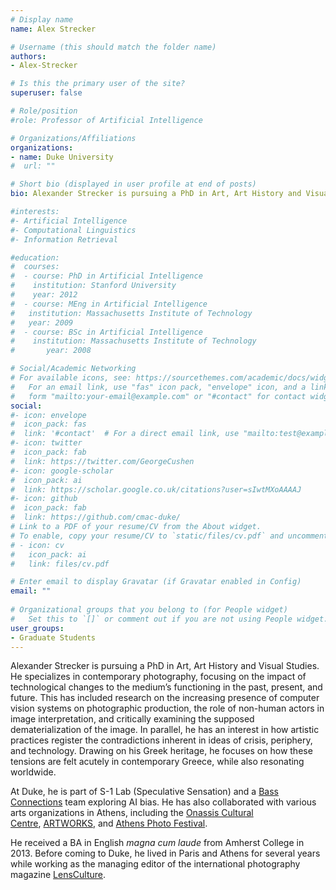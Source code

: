 ```yaml
---
# Display name
name: Alex Strecker

# Username (this should match the folder name)
authors:
- Alex-Strecker

# Is this the primary user of the site?
superuser: false

# Role/position
#role: Professor of Artificial Intelligence

# Organizations/Affiliations
organizations:
- name: Duke University
#  url: ""

# Short bio (displayed in user profile at end of posts)
bio: Alexander Strecker is pursuing a PhD in Art, Art History and Visual Studies. He specializes in contemporary photography, focusing on the impact of technological changes to the medium’s functioning in the past, present, and future.

#interests:
#- Artificial Intelligence
#- Computational Linguistics
#- Information Retrieval

#education:
#  courses:
#  - course: PhD in Artificial Intelligence
#    institution: Stanford University
#    year: 2012
#  - course: MEng in Artificial Intelligence
#   institution: Massachusetts Institute of Technology
#   year: 2009
#  - course: BSc in Artificial Intelligence
#    institution: Massachusetts Institute of Technology
#       year: 2008

# Social/Academic Networking
# For available icons, see: https://sourcethemes.com/academic/docs/widgets/#icons
#   For an email link, use "fas" icon pack, "envelope" icon, and a link in the
#   form "mailto:your-email@example.com" or "#contact" for contact widget.
social:
#- icon: envelope
#  icon_pack: fas
#  link: '#contact'  # For a direct email link, use "mailto:test@example.org".
#- icon: twitter
#  icon_pack: fab
#  link: https://twitter.com/GeorgeCushen
#- icon: google-scholar
#  icon_pack: ai
#  link: https://scholar.google.co.uk/citations?user=sIwtMXoAAAAJ
#- icon: github
#  icon_pack: fab
#  link: https://github.com/cmac-duke/
# Link to a PDF of your resume/CV from the About widget.
# To enable, copy your resume/CV to `static/files/cv.pdf` and uncomment the lines below.  
# - icon: cv
#   icon_pack: ai
#   link: files/cv.pdf

# Enter email to display Gravatar (if Gravatar enabled in Config)
email: ""
  
# Organizational groups that you belong to (for People widget)
#   Set this to `[]` or comment out if you are not using People widget.  
user_groups:
- Graduate Students
---
```

Alexander Strecker is pursuing a PhD in Art, Art History and Visual Studies. He specializes in contemporary photography, focusing on the impact of technological changes to the medium’s functioning in the past, present, and future. This has included research on the increasing presence of computer vision systems on photographic production, the role of non-human actors in image interpretation, and critically examining the supposed dematerialization of the image. In parallel, he has an interest in how artistic practices register the contradictions inherent in ideas of crisis, periphery, and technology. Drawing on his Greek heritage, he focuses on how these tensions are felt acutely in contemporary Greece, while also resonating worldwide.

At Duke, he is part of S-1 Lab (Speculative Sensation) and a [Bass Connections](https://bassconnections.duke.edu/project-teams/artificial-intelligence-bias-age-technical-elite-2019-2020) team exploring AI bias. He has also collaborated with various arts organizations in Athens, including the [Onassis Cultural Centre](https://www.onassis.org/), [ARTWORKS](https://www.art-works.gr/), and [Athens Photo Festival](https://www.photofestival.gr/).

He received a BA in English *magna cum laude* from Amherst College in 2013. Before coming to Duke, he lived in Paris and Athens for several years while working as the managing editor of the international photography magazine [LensCulture](https://www.lensculture.com/).
